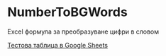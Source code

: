 # NumberToBGWords
Excel формула за преобразуване цифри в словом

[Тестова таблица в Google Sheets](https://docs.google.com/spreadsheets/d/1N7UwcsA785NgD3HKz1gHYowLCT8KEuRlEE4Fk5paUSc/edit?usp=sharing)
